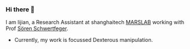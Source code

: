 
 


### Hi there 👋

I am lijian, a Research Assistant at shanghaitech [MARSLAB](https://robotics.shanghaitech.edu.cn/) working with Prof [Sören Schwertfeger](https://robotics.shanghaitech.edu.cn/people/soeren).


- Currently, my work is focussed Dexterous manipulation.


